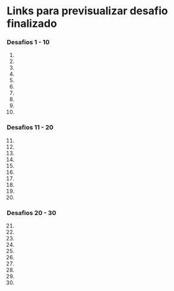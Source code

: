 # Links para previsualizar desafio finalizado

### Desafios 1  - 10 ###

1.
2.
3.
4.
5.
6.
7.
8.
9.
10.

### Desafios 11 - 20 ###

11.
12.
13.
14.
15.
16.
17.
18.
19.
20.

### Desafios 20 - 30 ###

21.
22.
23.
24.
25.
26.
27.
28.
29.
30.
